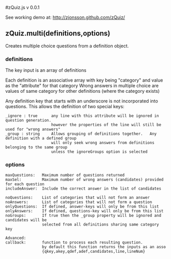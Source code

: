 #zQuiz.js v 0.0.1 

See working demo at: <http://zjonsson.github.com/zQuiz/>

## zQuiz.multi(definitions,options)

Creates multiple choice questions from a definition object.
### definitions
The key input is an array of definitions

Each definition is an associative array with key being "category" and value as the "attribute" for that category
Wrong answers in multiple choice are values of same category for other definitions (where the category exists)

Any definition key that starts with an underscore is not incorporated into questions.
This allows the definition of two special keys:

    _ignore : true      any line with this attribute will be ignored in question generation. 
                        however the properties of the line will still be used for "wrong answers"
    _group : string     Allows grouping of definitions together.   Any definition with a defined group
                        will only seek wrong answers from definitions belonging to the same group
                        unless the ignoreGroups option is selected
                        


### options

    maxQuestions:   Maximum number of questions returned
    maxSel:         Maximum number of wrong answers (candidates) provided for each question
    includeAnswer:  Include the correct answer in the list of candidates
    
    noQuestions:    List of categories that will not form an answer  
    noAnswers:      List of categories that will not form a question  
    onlyQuestions:  If defined, answer-keys will only be from this list
    onlyAnswers:    If defined, questions-key will only be from this list
    noGroups:       If true then the _group property will be ignored and candidates will be
                    selected from all definitions sharing same category key
    
    Advanced:
    callback:       function to process each resulting question.
                    by default this function returns the inputs as an asso
                    {qkey,akey,qdef,adef,candidates,line,lineNum}
    
